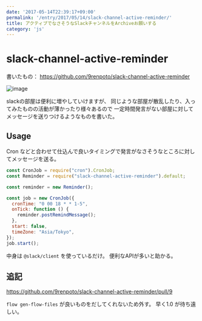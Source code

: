 ```yaml
---
date: '2017-05-14T22:39:17+09:00'
permalink: '/entry/2017/05/14/slack-channel-active-reminder/'
title: アクティブでなさそうなSlackチャンネルをArchiveお願いする
category: 'js'
---
```


# slack-channel-active-reminder

書いたもの： <https://github.com/9renpoto/slack-channel-active-reminder>

![image](/slack-channel-active-reminder.png)

slackの部屋は便利に増やしていけますが、
同じような部屋が散乱したり、入ってみたものの活動が薄かったり様々あるので
一定時間発言がない部屋に対してメッセージを送りつけるようなものを書いた。

## Usage

Cron
などと合わせて仕込んで良いタイミングで発言がなさそうなところに対してメッセージを送る。

```javascript
const CronJob = require("cron").CronJob;
const Reminder = require("slack-channel-active-reminder").default;

const reminder = new Reminder();

const job = new CronJob({
  cronTime: "0 00 18 * * 1-5",
  onTick: function () {
    reminder.postRemindMessage();
  },
  start: false,
  timeZone: "Asia/Tokyo",
});
job.start();
```

中身は `@slack/client` を使っているだけ。 便利なAPIが多いと助かる。

## 追記

<https://github.com/9renpoto/slack-channel-active-reminder/pull/9>

`flow gen-flow-files` が良いものをだしてくれないため外す。 早く1.0
が待ち遠しい。
